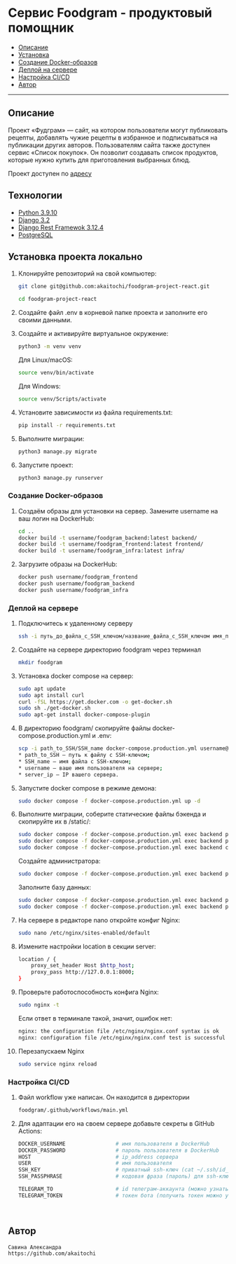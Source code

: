 # Cервис Foodgram - продуктовый помощник

- [Описание](#description)
- [Установка](#run)
- [Создание Docker-образов](#docker)
- [Деплой на сервере](#deploy)
- [Настройка CI/CD](#ci/cd)
- [Автор](#author)

---
## Описание

Проект «Фудграм» — сайт, на котором пользователи могут публиковать рецепты, добавлять чужие рецепты в избранное и подписываться на публикации других авторов. Пользователям сайта также доступен сервис «Список покупок». Он позволит создавать список продуктов, которые нужно купить для приготовления выбранных блюд. 

Проект доступен по [адресу](http://foodymoody.ddns.net/)

## Технологии

- [Python 3.9.10](https://www.python.org/downloads/)
- [Django 3.2](https://www.djangoproject.com/)
- [Django Rest Framewok 3.12.4](https://www.django-rest-framework.org/)
- [PostgreSQL](https://postgrespro.ru/docs/postgresql)

## Установка проекта локально

1. Клонируйте репозиторий на свой компьютер:

    ```bash
    git clone git@github.com:akaitochi/foodgram-project-react.git
    ```
    ```bash
    cd foodgram-project-react
    ```
2. Создайте файл .env в корневой папке проекта и заполните его своими данными.

3. Создайте и активируйте виртуальное окружение:

    ```bash
    python3 -m venv venv
    ```
    Для Linux/macOS:

    ```bash
    source venv/bin/activate
    ```
    Для Windows:

    ```bash
    source venv/Scripts/activate
    ```

4. Установите зависимости из файла requirements.txt:

    ```bash
    pip install -r requirements.txt
    ```
5. Выполните миграции:

    ```bash
    python3 manage.py migrate
    ```
6. Запустите проект:

    ```bash
    python3 manage.py runserver
    ```


### Создание Docker-образов

1.  Создаём образы для установки на сервер. Замените username на ваш логин на DockerHub:

    ```bash
    cd ..
    docker build -t username/foodgram_backend:latest backend/
    docker build -t username/foodgram_frontend:latest frontend/
    docker build -t username/foodgram_infra:latest infra/
    ```

2. Загрузите образы на DockerHub:

    ```bash
    docker push username/foodgram_frontend
    docker push username/foodgram_backend
    docker push username/foodgram_infra
    ```

### Деплой на сервере

1. Подключитесь к удаленному серверу

    ```bash
    ssh -i путь_до_файла_с_SSH_ключом/название_файла_с_SSH_ключом имя_пользователя@ip_адрес_сервера 
    ```

2. Создайте на сервере директорию foodgram через терминал

    ```bash
    mkdir foodgram
    ```

3. Установка docker compose на сервер:

    ```bash
    sudo apt update
    sudo apt install curl
    curl -fSL https://get.docker.com -o get-docker.sh
    sudo sh ./get-docker.sh
    sudo apt-get install docker-compose-plugin
    ```

4. В директорию foodgram/ скопируйте файлы docker-compose.production.yml и .env:

    ```bash
    scp -i path_to_SSH/SSH_name docker-compose.production.yml username@server_ip:/home/username/foodgram/docker-compose.production.yml
    * path_to_SSH — путь к файлу с SSH-ключом;
    * SSH_name — имя файла с SSH-ключом;
    * username — ваше имя пользователя на сервере;
    * server_ip — IP вашего сервера.
    ```

5. Запустите docker compose в режиме демона:

    ```bash
    sudo docker compose -f docker-compose.production.yml up -d
    ```

6. Выполните миграции, соберите статические файлы бэкенда и скопируйте их в /static/:

    ```bash
    sudo docker compose -f docker-compose.production.yml exec backend python manage.py migrate
    sudo docker compose -f docker-compose.production.yml exec backend python manage.py collectstatic
    sudo docker compose -f docker-compose.production.yml exec backend cp -r /app/collected_static/. /static/
    ```
    Создайте администратора:

    ```bash
    sudo docker compose -f docker-compose.production.yml exec backend python manage.py createsuperuser
    ```
    Заполните базу данных:
    ```bash
    sudo docker compose -f docker-compose.production.yml exec backend python manage.py load_data
    sudo docker compose -f docker-compose.production.yml exec backend python manage.py load_tags
    ```

7. На сервере в редакторе nano откройте конфиг Nginx:

    ```bash
    sudo nano /etc/nginx/sites-enabled/default
    ```

8. Измените настройки location в секции server:

    ```bash
    location / {
        proxy_set_header Host $http_host;
        proxy_pass http://127.0.0.1:8000;
    }
    ```

9. Проверьте работоспособность конфига Nginx:

    ```bash
    sudo nginx -t
    ```
    Если ответ в терминале такой, значит, ошибок нет:
    ```bash
    nginx: the configuration file /etc/nginx/nginx.conf syntax is ok
    nginx: configuration file /etc/nginx/nginx.conf test is successful
    ```

10. Перезапускаем Nginx
    ```bash
    sudo service nginx reload
    ```

### Настройка CI/CD

1. Файл workflow уже написан. Он находится в директории

    ```bash
    foodgram/.github/workflows/main.yml
    ```

2. Для адаптации его на своем сервере добавьте секреты в GitHub Actions:

    ```bash
    DOCKER_USERNAME                # имя пользователя в DockerHub
    DOCKER_PASSWORD                # пароль пользователя в DockerHub
    HOST                           # ip_address сервера
    USER                           # имя пользователя
    SSH_KEY                        # приватный ssh-ключ (cat ~/.ssh/id_rsa)
    SSH_PASSPHRASE                 # кодовая фраза (пароль) для ssh-ключа

    TELEGRAM_TO                    # id телеграм-аккаунта (можно узнать у @userinfobot, команда /start)
    TELEGRAM_TOKEN                 # токен бота (получить токен можно у @BotFather, /token, имя бота)
    ```

<br>

## Автор
    Савина Александра
    https://github.com/akaitochi

